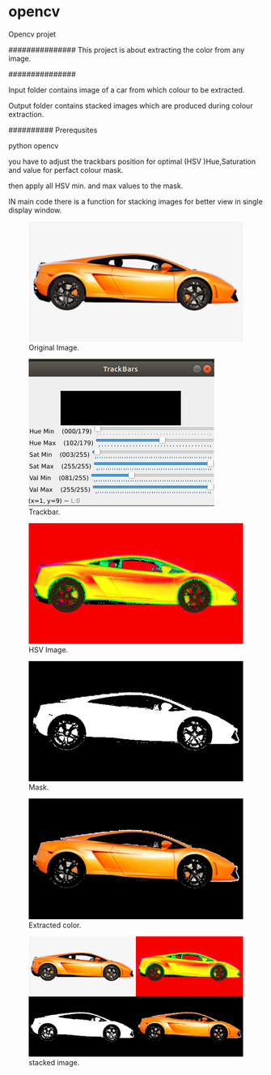 # opencv
Opencv projet

###############
This project is about extracting the color from any image.

###############

Input folder contains image of a car from which colour to be extracted.

Output folder contains stacked images which are produced during colour extraction.


##########
Prerequsites

python 
opencv

you have to adjust the trackbars position for optimal (HSV )Hue,Saturation and value for perfact colour mask.

then apply all HSV min. and max values to the mask.

IN main code there is a function for stacking images for better view in single display window.

<p align="center">
  <figure>
   <img src="input/original.jpeg">
   <figcaption>Original Image.</figcaption>
  </figure>
   
  <figure>
   <img src="output/trackbar.png">
   <figcaption>Trackbar.</figcaption>
  </figure>
   
  <figure>
    <img src="output/hsv.png">
   <figcaption>HSV Image.</figcaption>
  </figure>
   
  <figure>
   <img src="output/mask.png">
   <figcaption>Mask.</figcaption>
  </figure>
   
  <figure>
   <img src="output/extracted.png">
   <figcaption>Extracted color.</figcaption>
  </figure>
  
  
   <figure>
   <img src="output/stacked.png">
   <figcaption>stacked image.</figcaption>
  </figure>
  
  
  

</p>
